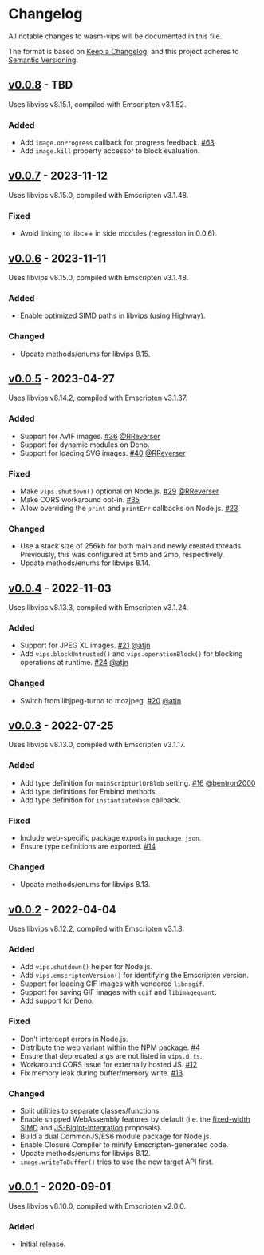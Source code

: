 # Changelog
All notable changes to wasm-vips will be documented in this file.

The format is based on [Keep a Changelog](https://keepachangelog.com/en/1.0.0/),
and this project adheres to [Semantic Versioning](https://semver.org/spec/v2.0.0.html).

## [v0.0.8] - TBD

Uses libvips v8.15.1, compiled with Emscripten v3.1.52.

### Added

- Add `image.onProgress` callback for progress feedback.
  [#63](https://github.com/kleisauke/wasm-vips/issues/63)
- Add `image.kill` property accessor to block evaluation.

## [v0.0.7] - 2023-11-12

Uses libvips v8.15.0, compiled with Emscripten v3.1.48.

### Fixed

- Avoid linking to libc++ in side modules (regression in 0.0.6).

## [v0.0.6] - 2023-11-11

Uses libvips v8.15.0, compiled with Emscripten v3.1.48.

### Added

- Enable optimized SIMD paths in libvips (using Highway).

### Changed

- Update methods/enums for libvips 8.15.

## [v0.0.5] - 2023-04-27

Uses libvips v8.14.2, compiled with Emscripten v3.1.37.

### Added

- Support for AVIF images.
  [#36](https://github.com/kleisauke/wasm-vips/pull/36)
  [@RReverser](https://github.com/RReverser)
- Support for dynamic modules on Deno.
- Support for loading SVG images.
  [#40](https://github.com/kleisauke/wasm-vips/pull/40)
  [@RReverser](https://github.com/RReverser)

### Fixed

- Make `vips.shutdown()` optional on Node.js.
  [#29](https://github.com/kleisauke/wasm-vips/pull/29)
  [@RReverser](https://github.com/RReverser)
- Make CORS workaround opt-in.
  [#35](https://github.com/kleisauke/wasm-vips/issues/35)
- Allow overriding the `print` and `printErr` callbacks on Node.js.
  [#23](https://github.com/kleisauke/wasm-vips/issues/23)

### Changed

- Use a stack size of 256kb for both main and newly created threads.
  Previously, this was configured at 5mb and 2mb, respectively.
- Update methods/enums for libvips 8.14.

## [v0.0.4] - 2022-11-03

Uses libvips v8.13.3, compiled with Emscripten v3.1.24.

### Added

- Support for JPEG XL images.
  [#21](https://github.com/kleisauke/wasm-vips/pull/21)
  [@atjn](https://github.com/atjn)
- Add `vips.blockUntrusted()` and `vips.operationBlock()` for blocking
  operations at runtime.
  [#24](https://github.com/kleisauke/wasm-vips/pull/24)
  [@atjn](https://github.com/atjn)

### Changed

- Switch from libjpeg-turbo to mozjpeg.
  [#20](https://github.com/kleisauke/wasm-vips/pull/20)
  [@atjn](https://github.com/atjn)

## [v0.0.3] - 2022-07-25

Uses libvips v8.13.0, compiled with Emscripten v3.1.17.

### Added

- Add type definition for `mainScriptUrlOrBlob` setting.
  [#16](https://github.com/kleisauke/wasm-vips/pull/16)
  [@bentron2000](https://github.com/bentron2000)
- Add type definitions for Embind methods.
- Add type definition for `instantiateWasm` callback.

### Fixed

- Include web-specific package exports in `package.json`.
- Ensure type definitions are exported.
  [#14](https://github.com/kleisauke/wasm-vips/issues/14)

### Changed

- Update methods/enums for libvips 8.13.

## [v0.0.2] - 2022-04-04

Uses libvips v8.12.2, compiled with Emscripten v3.1.8.

### Added

- Add `vips.shutdown()` helper for Node.js.
- Add `vips.emscriptenVersion()` for identifying the Emscripten version.
- Support for loading GIF images with vendored `libnsgif`.
- Support for saving GIF images with `cgif` and `libimagequant`.
- Add support for Deno.

### Fixed

- Don't intercept errors in Node.js.
- Distribute the web variant within the NPM package.
  [#4](https://github.com/kleisauke/wasm-vips/issues/4)
- Ensure that deprecated args are not listed in `vips.d.ts`.
- Workaround CORS issue for externally hosted JS.
  [#12](https://github.com/kleisauke/wasm-vips/issues/12)
- Fix memory leak during buffer/memory write.
  [#13](https://github.com/kleisauke/wasm-vips/issues/13)

### Changed

- Split utilities to separate classes/functions.
- Enable shipped WebAssembly features by default (i.e. the
  [fixed-width SIMD](https://github.com/WebAssembly/simd) and
  [JS-BigInt-integration](https://github.com/WebAssembly/JS-BigInt-integration)
  proposals).
- Build a dual CommonJS/ES6 module package for Node.js.
- Enable Closure Compiler to minify Emscripten-generated code.
- Update methods/enums for libvips 8.12.
- `image.writeToBuffer()` tries to use the new target API first.

## [v0.0.1] - 2020-09-01

Uses libvips v8.10.0, compiled with Emscripten v2.0.0.

### Added

- Initial release.

[v0.0.8]: https://github.com/kleisauke/wasm-vips/compare/v0.0.7...v0.0.8
[v0.0.7]: https://github.com/kleisauke/wasm-vips/compare/v0.0.6...v0.0.7
[v0.0.6]: https://github.com/kleisauke/wasm-vips/compare/v0.0.5...v0.0.6
[v0.0.5]: https://github.com/kleisauke/wasm-vips/compare/v0.0.4...v0.0.5
[v0.0.4]: https://github.com/kleisauke/wasm-vips/compare/v0.0.3...v0.0.4
[v0.0.3]: https://github.com/kleisauke/wasm-vips/compare/v0.0.2...v0.0.3
[v0.0.2]: https://github.com/kleisauke/wasm-vips/compare/v0.0.1...v0.0.2
[v0.0.1]: https://github.com/kleisauke/wasm-vips/releases/tag/v0.0.1
